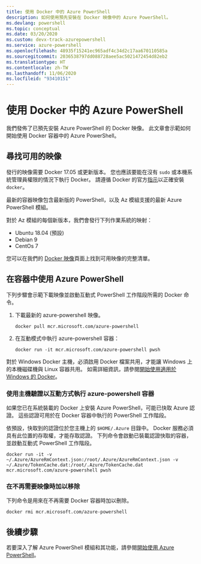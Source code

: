 ```yaml
---
title: 使用 Docker 中的 Azure PowerShell
description: 如何使用預先安裝在 Docker 映像中的 Azure PowerShell。
ms.devlang: powershell
ms.topic: conceptual
ms.date: 03/20/2020
ms.custom: devx-track-azurepowershell
ms.service: azure-powershell
ms.openlocfilehash: 48935f15241ec965adf4c34d2c17aa670110585a
ms.sourcegitcommit: 2036538797dd088728aee5ac5021472454d82eb2
ms.translationtype: HT
ms.contentlocale: zh-TW
ms.lasthandoff: 11/06/2020
ms.locfileid: "93410151"
---
```

# <a name="using-azure-powershell-in-docker"></a>使用 Docker 中的 Azure PowerShell

我們發佈了已預先安裝 Azure PowerShell 的 Docker 映像。 此文章會示範如何開始使用 Docker 容器中的 Azure PowerShell。

## <a name="finding-available-images"></a>尋找可用的映像

發行的映像需要 Docker 17.05 或更新版本。 您也應該要能在沒有 `sudo` 或本機系統管理員權限的情況下執行 Docker。 請遵循 Docker 的官方[指示][install]以正確安裝 `docker`。

最新的容器映像包含最新版的 PowerShell，以及 Az 模組支援的最新 Azure PowerShell 模組。

對於 Az 模組的每個新版本，我們會發行下列作業系統的映射：

- Ubuntu 18.04 (預設)
- Debian 9
- CentOs 7

您可以在我們的 [Docker 映像][az image]頁面上找到可用映像的完整清單。

## <a name="using-azure-powershell-in-a-container"></a>在容器中使用 Azure PowerShell

下列步驟會示範下載映像並啟動互動式 PowerShell 工作階段所需的 Docker 命令。

1. 下載最新的 azure-powershell 映像。

   ```console
   docker pull mcr.microsoft.com/azure-powershell
   ```

1. 在互動模式中執行 azure-powershell 容器：

   ```console
   docker run -it mcr.microsoft.com/azure-powershell pwsh
   ```

對於 Windows Docker 主機，必須啟用 Docker 檔案共用，才能讓 Windows 上的本機磁碟機與 Linux 容器共用。 如需詳細資訊，請參閱[開始使用適用於 Windows 的 Docker][file-sharing]。

### <a name="run-the-azure-powershell-container-interactively-using-host-authentication"></a>使用主機驗證以互動方式執行 azure-powershell 容器

如果您已在系統裝載的 Docker 上安裝 Azure PowerShell，可能已快取 Azure 認證。 這些認證可用於在 Docker 容器中執行的 PowerShell 工作階段。

依預設，快取到的認證位於您主機上的 `$HOME/.Azure` 目錄中。 Docker 服務必須具有此位置的存取權，才能存取認證。 下列命令會啟動已裝載認證快取的容器，並啟動互動式 PowerShell 工作階段。

```console
docker run -it -v ~/.Azure/AzureRmContext.json:/root/.Azure/AzureRmContext.json -v ~/.Azure/TokenCache.dat:/root/.Azure/TokenCache.dat mcr.microsoft.com/azure-powershell pwsh
```

### <a name="remove-the-image-when-no-longer-needed"></a>在不再需要映像時加以移除

下列命令是用來在不再需要 Docker 容器時加以刪除。

```console
docker rmi mcr.microsoft.com/azure-powershell
```

## <a name="next-steps"></a>後續步驟

若要深入了解 Azure PowerShell 模組和其功能，請參閱[開始使用 Azure PowerShell](get-started-azureps.md)。

<!-- link references -->
[install]: https://docs.docker.com/engine/installation/
[powershell image]: https://hub.docker.com/_/microsoft-powershell
[az image]: https://hub.docker.com/_/microsoft-azure-powershell
[file-sharing]: https://docs.docker.com/docker-for-windows/#file-sharing
